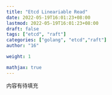 ```yaml
---
title: "Etcd Lineariable Read"
date: 2022-05-19T16:01:23+08:00
lastmod: 2022-05-19T16:01:23+08:00
draft: false
tags: ["etcd", "raft"]
categories: ["golang", "etcd","raft"]
author: "16"

weight: 1

mathjax: true
---
```

内容有待填充